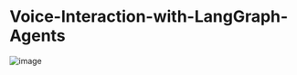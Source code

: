 # Voice-Interaction-with-LangGraph-Agents
![image](https://github.com/user-attachments/assets/8532b8a5-78e6-426f-af12-31db4681d39f)
